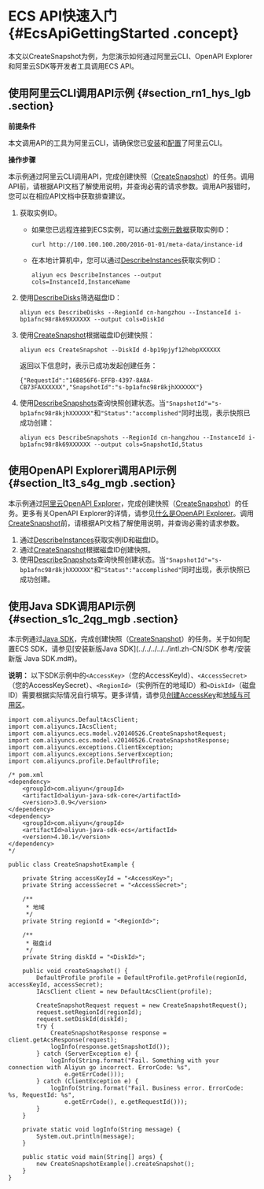 # ECS API快速入门 {#EcsApiGettingStarted .concept}

本文以CreateSnapshot为例，为您演示如何通过阿里云CLI、OpenAPI Explorer和阿里云SDK等开发者工具调用ECS API。

## 使用阿里云CLI调用API示例 {#section_rn1_hys_lgb .section}

**前提条件**

本文调用API的工具为阿里云CLI，请确保您已[安装](https://www.alibabacloud.com/help/doc-detail/90765.htm)和[配置](https://www.alibabacloud.com/help/doc-detail/90766.htm)了阿里云CLI。

**操作步骤**

本示例通过阿里云CLI调用API，完成创建快照（[CreateSnapshot](intl.zh-CN/API参考/快照/CreateSnapshot.md#)）的任务。调用API前，请根据API文档了解使用说明，并查询必需的请求参数。调用API报错时，您可以在相应API文档中获取排查建议。

1.  获取实例ID。
    -   如果您已远程连接到ECS实例，可以通过[实例元数据](../../../../../intl.zh-CN/用户指南/实例/实例自定义数据和元数据/实例元数据.md#)获取实例ID：

        ```
        curl http://100.100.100.200/2016-01-01/meta-data/instance-id
        ```

    -   在本地计算机中，您可以通过[DescribeInstances](intl.zh-CN/API参考/实例/DescribeInstances.md#)获取实例ID：

        ```
        aliyun ecs DescribeInstances --output cols=InstanceId,InstanceName
        ```

2.  使用[DescribeDisks](intl.zh-CN/API参考/磁盘/DescribeDisks.md#)筛选磁盘ID：

    ```
    aliyun ecs DescribeDisks --RegionId cn-hangzhou --InstanceId i-bp1afnc98r8k69XXXXXX --output cols=DiskId
    ```

3.  使用[CreateSnapshot](intl.zh-CN/API参考/快照/CreateSnapshot.md#)根据磁盘ID创建快照：

    ```
    aliyun ecs CreateSnapshot --DiskId d-bp19pjyf12hebpXXXXXX
    ```

    返回以下信息时，表示已成功发起创建任务：

    ```
    {"RequestId":"16B856F6-EFFB-4397-8A8A-CB73FAXXXXXX","SnapshotId":"s-bp1afnc98r8kjhXXXXXX"}
    ```

4.  使用[DescribeSnapshots](intl.zh-CN/API参考/快照/DescribeSnapshots.md#)查询快照创建状态。当`"SnapshotId"="s-bp1afnc98r8kjhXXXXXX"`和`"Status":"accomplished"`同时出现，表示快照已成功创建：

    ```
    aliyun ecs DescribeSnapshots --RegionId cn-hangzhou --InstanceId i-bp1afnc98r8k69XXXXXX --output cols=SnapshotId,Status
    ```


## 使用OpenAPI Explorer调用API示例 {#section_lt3_s4g_mgb .section}

本示例通过[阿里云OpenAPI Explorer](https://api.aliyun.com/new#/?product=Ecs)，完成创建快照（[CreateSnapshot](intl.zh-CN/API参考/快照/CreateSnapshot.md#)）的任务。更多有关OpenAPI Explorer的详情，请参见[什么是OpenAPI Explorer](https://www.alibabacloud.com/help/doc-detail/74407.htm)。调用[CreateSnapshot](intl.zh-CN/API参考/快照/CreateSnapshot.md#)前，请根据API文档了解使用说明，并查询必需的请求参数。

1.  通过[DescribeInstances](https://api.aliyun.com/new#/?product=Ecs&api=DescribeInstances)获取实例ID和磁盘ID。
2.  通过[CreateSnapshot](https://api.aliyun.com/new#/?product=Ecs&api=CreateSnapshot)根据磁盘ID创建快照。
3.  使用[DescribeSnapshots](https://api.aliyun.com/new#/?product=Ecs&api=DescribeSnapshots)查询快照创建状态。当`"SnapshotId"="s-bp1afnc98r8kjhXXXXXX"`和`"Status":"accomplished"`同时出现，表示快照已成功创建。

## 使用Java SDK调用API示例 {#section_s1c_2qg_mgb .section}

本示例通过[Java SDK](https://github.com/aliyun)，完成创建快照（[CreateSnapshot](intl.zh-CN/API参考/快照/CreateSnapshot.md#)）的任务。关于如何配置ECS SDK，请参见[安装新版Java SDK](../../../../../intl.zh-CN/SDK 参考/安装新版 Java SDK.md#)。

**说明：** 以下SDK示例中的`<AccessKey>`（您的AccessKeyId）、`<AccessSecret>`（您的AccessKeySecret）、`<RegionId>`（实例所在的地域ID）和`<DiskId>`（磁盘ID）需要根据实际情况自行填写。更多详情，请参见[创建AccessKey](../../../../../intl.zh-CN/通用参考/创建AccessKey.md#)和[地域与可用区](../../../../../intl.zh-CN/通用参考/地域和可用区.md#)。

```
import com.aliyuncs.DefaultAcsClient;
import com.aliyuncs.IAcsClient;
import com.aliyuncs.ecs.model.v20140526.CreateSnapshotRequest;
import com.aliyuncs.ecs.model.v20140526.CreateSnapshotResponse;
import com.aliyuncs.exceptions.ClientException;
import com.aliyuncs.exceptions.ServerException;
import com.aliyuncs.profile.DefaultProfile;

/* pom.xml
<dependency>
    <groupId>com.aliyun</groupId>
    <artifactId>aliyun-java-sdk-core</artifactId>
    <version>3.0.9</version>
</dependency>
<dependency>
    <groupId>com.aliyun</groupId>
    <artifactId>aliyun-java-sdk-ecs</artifactId>
    <version>4.10.1</version>
</dependency>
*/  

public class CreateSnapshotExample {

    private String accessKeyId = "<AccessKey>";
    private String accessSecret = "<AccessSecret>";

    /**
     * 地域
     */
    private String regionId = "<RegionId>";

    /**
     * 磁盘id
     */
    private String diskId = "<DiskId>";

    public void createSnapshot() {
        DefaultProfile profile = DefaultProfile.getProfile(regionId, accessKeyId, accessSecret);
        IAcsClient client = new DefaultAcsClient(profile);

        CreateSnapshotRequest request = new CreateSnapshotRequest();
        request.setRegionId(regionId);
        request.setDiskId(diskId);
        try {
            CreateSnapshotResponse response = client.getAcsResponse(request);
            logInfo(response.getSnapshotId());
        } catch (ServerException e) {
            logInfo(String.format("Fail. Something with your connection with Aliyun go incorrect. ErrorCode: %s",
                e.getErrCode()));
        } catch (ClientException e) {
            logInfo(String.format("Fail. Business error. ErrorCode: %s, RequestId: %s",
                e.getErrCode(), e.getRequestId()));
        }
    }

    private static void logInfo(String message) {
        System.out.println(message);
    }

    public static void main(String[] args) {
        new CreateSnapshotExample().createSnapshot();
    }
}
```

